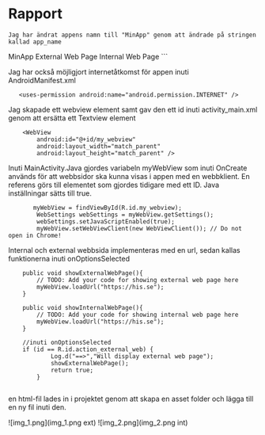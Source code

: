 
# Rapport

```
Jag har ändrat appens namn till "MinApp" genom att ändrade på stringen kallad app_name

```
<resources>
    <string name="app_name">MinApp</string>
    <string name="action_external_web">External Web Page</string>
    <string name="action_internal_web">Internal Web Page</string>
</resources>
```

Jag har också möjligjort internetåtkomst för appen inuti AndroidManifest.xml
```
   <uses-permission android:name="android.permission.INTERNET" />
```
Jag skapade ett webview element samt gav den ett id inuti activity_main.xml genom att ersätta ett Textview element
```
    <WebView
        android:id="@+id/my_webview"
        android:layout_width="match_parent"
        android:layout_height="match_parent" />
```
Inuti MainActivity.Java gjordes variabeln myWebView som inuti OnCreate används för att webbsidor ska kunna visas i appen med en webbklient. 
En referens görs till elementet som gjordes tidigare med ett ID. Java inställningar sätts till true.
```
       myWebView = findViewById(R.id.my_webview);
        WebSettings webSettings = myWebView.getSettings();
        webSettings.setJavaScriptEnabled(true);
        myWebView.setWebViewClient(new WebViewClient()); // Do not open in Chrome!
```

Internal och external webbsida implementeras med en url, sedan kallas funktionerna inuti onOptionsSelected
```
    public void showExternalWebPage(){
        // TODO: Add your code for showing external web page here
        myWebView.loadUrl("https://his.se");
    } 

    public void showInternalWebPage(){
        // TODO: Add your code for showing internal web page here
        myWebView.loadUrl("https://his.se");
    }
    
    //inuti onOptionsSelected
    if (id == R.id.action_external_web) {
            Log.d("==>","Will display external web page");
            showExternalWebPage();
            return true;
        }
    
```

en html-fil lades in i projektet genom att skapa en asset folder och lägga till en ny fil inuti den.


![img_1.png](img_1.png ext)
![img_2.png](img_2.png int)


